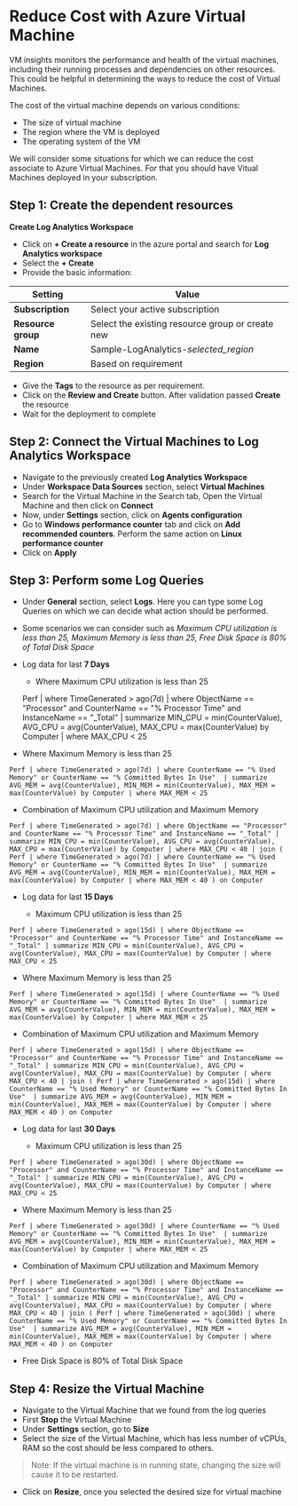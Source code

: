 # Reduce Cost with Azure Virtual Machine

VM insights monitors the performance and health of the virtual machines, including their running processes and dependencies on other resources. This could be helpful in determining the ways to reduce the cost of Virtual Machines.

The cost of the virtual machine depends on various conditions:
- The size of virtual machine
- The region where the VM is deployed
- The operating system of the VM

We will consider some situations for which we can reduce the cost associate to Azure Virtual Machines. For that you should have Vitual Machines deployed in your subscription.

## Step 1: Create the dependent resources

**Create Log Analytics Workspace**
- Click on **+ Create a resource** in the azure portal and search for **Log Analytics workspace** 
- Select the **+ Create**
- Provide the basic information:

| Setting | Value |
| -- | -- |
| **Subscription** | Select your active subscription |
| **Resource group** | Select the existing resource group or create new |
| **Name** | Sample-LogAnalytics-*selected_region* |
| **Region** | Based on requirement |

- Give the **Tags** to the resource as per requirement.
- Click on the **Review and Create** button. After validation passed **Create** the resource
- Wait for the deployment to complete

## Step 2: Connect the Virtual Machines to Log Analytics Workspace

- Navigate to the previously created **Log Analytics Workspace**
- Under **Workspace Data Sources** section, select **Virtual Machines**
- Search for the Virtual Machine in the Search tab, Open the Virtual Machine and then click on **Connect**
- Now, under **Settings** section, click on **Agents configuration**
- Go to **Windows performance counter** tab and click on **Add recommended counters**. Perform the same action on **Linux performance counter**
- Click on **Apply**

## Step 3: Perform some Log Queries

- Under **General** section, select **Logs**. Here you can type some Log Queries on which we can decide what action should be performed.
- Some scenarios we can consider such as *Maximum CPU utilization is less than 25, Maximum Memory is less than 25, Free Disk Space is 80% of Total Disk Space*

- Log data for last **7 Days**
  
  - Where Maximum CPU utilization is less than 25

  Perf
  | where TimeGenerated > ago(7d)
  | where ObjectName == "Processor" and CounterName == "% Processor Time" and InstanceName == "_Total"
  | summarize MIN_CPU = min(CounterValue), AVG_CPU = avg(CounterValue), MAX_CPU = max(CounterValue) by Computer
  | where MAX_CPU < 25

- Where Maximum Memory is less than 25

`Perf
| where TimeGenerated > ago(7d)
| where CounterName == "% Used Memory" or CounterName == "% Committed Bytes In Use" 
| summarize AVG_MEM = avg(CounterValue), MIN_MEM = min(CounterValue), MAX_MEM = max(CounterValue) by Computer
| where MAX_MEM < 25`

- Combination of Maximum CPU utilization and Maximum Memory

`Perf
| where TimeGenerated > ago(7d)
| where ObjectName == "Processor" and CounterName == "% Processor Time" and InstanceName == "_Total"
| summarize MIN_CPU = min(CounterValue), AVG_CPU = avg(CounterValue), MAX_CPU = max(CounterValue) by Computer
| where MAX_CPU < 40
| join
(
    Perf
    | where TimeGenerated > ago(7d)
    | where CounterName == "% Used Memory" or CounterName == "% Committed Bytes In Use" 
    | summarize AVG_MEM = avg(CounterValue), MIN_MEM = min(CounterValue), MAX_MEM = max(CounterValue) by Computer
    | where MAX_MEM < 40
) on Computer`


- Log data for last **15 Days**

  - Maximum CPU utilization is less than 25
  
`Perf
| where TimeGenerated > ago(15d)
| where ObjectName == "Processor" and CounterName == "% Processor Time" and InstanceName == "_Total"
| summarize MIN_CPU = min(CounterValue), AVG_CPU = avg(CounterValue), MAX_CPU = max(CounterValue) by Computer
| where MAX_CPU < 25`

- Where Maximum Memory is less than 25

`Perf
| where TimeGenerated > ago(15d)
| where CounterName == "% Used Memory" or CounterName == "% Committed Bytes In Use" 
| summarize AVG_MEM = avg(CounterValue), MIN_MEM = min(CounterValue), MAX_MEM = max(CounterValue) by Computer
| where MAX_MEM < 25`

- Combination of Maximum CPU utilization and Maximum Memory

`Perf
| where TimeGenerated > ago(15d)
| where ObjectName == "Processor" and CounterName == "% Processor Time" and InstanceName == "_Total"
| summarize MIN_CPU = min(CounterValue), AVG_CPU = avg(CounterValue), MAX_CPU = max(CounterValue) by Computer
| where MAX_CPU < 40
| join
(
    Perf
    | where TimeGenerated > ago(15d)
    | where CounterName == "% Used Memory" or CounterName == "% Committed Bytes In Use" 
    | summarize AVG_MEM = avg(CounterValue), MIN_MEM = min(CounterValue), MAX_MEM = max(CounterValue) by Computer
    | where MAX_MEM < 40
) on Computer`


- Log data for last **30 Days**
  
  - Maximum CPU utilization is less than 25

`Perf
| where TimeGenerated > ago(30d)
| where ObjectName == "Processor" and CounterName == "% Processor Time" and InstanceName == "_Total"
| summarize MIN_CPU = min(CounterValue), AVG_CPU = avg(CounterValue), MAX_CPU = max(CounterValue) by Computer
| where MAX_CPU < 25`

- Where Maximum Memory is less than 25

`Perf
| where TimeGenerated > ago(30d)
| where CounterName == "% Used Memory" or CounterName == "% Committed Bytes In Use" 
| summarize AVG_MEM = avg(CounterValue), MIN_MEM = min(CounterValue), MAX_MEM = max(CounterValue) by Computer
| where MAX_MEM < 25`

- Combination of Maximum CPU utilization and Maximum Memory

`Perf
| where TimeGenerated > ago(30d)
| where ObjectName == "Processor" and CounterName == "% Processor Time" and InstanceName == "_Total"
| summarize MIN_CPU = min(CounterValue), AVG_CPU = avg(CounterValue), MAX_CPU = max(CounterValue) by Computer
| where MAX_CPU < 40
| join
(
    Perf
    | where TimeGenerated > ago(30d)
    | where CounterName == "% Used Memory" or CounterName == "% Committed Bytes In Use" 
    | summarize AVG_MEM = avg(CounterValue), MIN_MEM = min(CounterValue), MAX_MEM = max(CounterValue) by Computer
    | where MAX_MEM < 40
) on Computer`

- Free Disk Space is 80% of Total Disk Space

## Step 4: Resize the Virtual Machine

- Navigate to the Virtual Machine that we found from the log queries
- First **Stop** the Virtual Machine
- Under **Settings** section, go to **Size**
- Select the size of the Virtual Machine, which has less number of vCPUs, RAM so the cost should be less compared to others.
> Note: If the virtual machine is in running state, changing the size will cause it to be restarted.
- Click on **Resize**, once you selected the desired size for virtual machine
